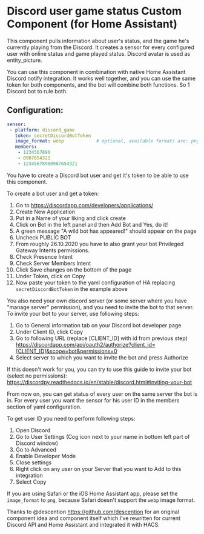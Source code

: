 # Discord user game status Custom Component (for Home Assistant)

This component pulls information about user's status, and the game he's currently playing from the Discord.
It creates a sensor for every configured user with online status and game played status. Discord avatar is used as entity_picture.

You can use this component in combination with native Home Assistant Discord notify integration. It works well together, and you can use the
same token for both components, and the bot will combine both functions. So 1 Discord bot to rule both.

## Configuration:

```yaml
sensor:
 - platform: discord_game
   token: secretDiscordBotToken
   image_format: webp            # optional, available formats are: png, webp, jpeg, jpg
   members:
    - 1234567890
    - 0987654321
    - 12345678900987654321
```

You have to create a Discord bot user and get it's token to be able to use this component.

To create a bot user and get a token:
1. Go to https://discordapp.com/developers/applications/
2. Create New Application
3. Put in a Name of your liking and click create
4. Click on Bot in the left panel and then Add Bot and Yes, do it!
5. A green message "A wild bot has appeared!" should appear on the page
6. Uncheck PUBLIC BOT
7. From roughly 26.10.2020 you have to also grant your bot Privileged Gateway Intents permissions.
8. Check Presence Intent
9. Check Server Members Intent
10. Click Save changes on the bottom of the page
11. Under Token, click on Copy
12. Now paste your token to the yaml configuration of HA replacing `secretDiscordBotToken` in the example above

You also need your own discord server (or some server where you have "manage server" permission), and you need to invite the bot to that server.
To invite your bot to your server, use following steps:
1. Go to General information tab on your Discord bot developer page
2. Under Client ID, click Copy
3. Go to following URL (replace [CLIENT_ID] with id from previous step) https://discordapp.com/api/oauth2/authorize?client_id=[CLIENT_ID]&scope=bot&permissions=0
4. Select server to which you want to invite the bot and press Authorize

If this doesn't work for you, you can try to use this guide to invite your bot (select no permissions): https://discordpy.readthedocs.io/en/stable/discord.html#inviting-your-bot

From now on, you can get status of every user on the same server the bot is in.
For every user you want the sensor for his user ID in the members section of yaml configuration.

To get user ID you need to perform following steps:
1. Open Discord
2. Go to User Settings (Cog icon next to your name in bottom left part of Discord window)
3. Go to Advanced
4. Enable Developer Mode
5. Close settings
6. Right click on any user on your Server that you want to Add to this integration
7. Select Copy

If you are using Safari or the iOS Home Assistant app, please set the `image_format` to `png`, because Safari doesn't support the `webp` image format.

Thanks to @descention https://github.com/descention for an original component idea and component itself which I've rewritten for current Discord
API and Home Assistant and integrated it with HACS.
